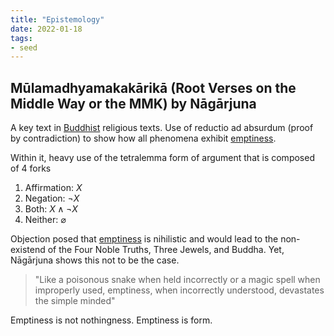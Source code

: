 ```yaml
---
title: "Epistemology"
date: 2022-01-18
tags:
- seed
---
```


## Mūlamadhyamakakārikā (Root Verses on the Middle Way or the MMK) by Nāgārjuna

A key text in [Buddhist](thoughts/Buddhism.md) religious texts. Use of reductio ad absurdum (proof by contradiction) to show how all phenomena exhibit [emptiness](thoughts/emptiness.md).

Within it, heavy use of the tetralemma form of argument that is composed of 4 forks
1. Affirmation: $X$
2. Negation: $\lnot X$
3. Both: $X \land \lnot X$
4. Neither: $\varnothing$

Objection posed that [emptiness](thoughts/emptiness.md) is nihilistic and would lead to the non-existend of the Four Noble Truths, Three Jewels, and Buddha. Yet, Nāgārjuna shows this not to be the case.

> "Like a poisonous snake when held incorrectly or a magic spell when improperly used, emptiness, when incorrectly understood, devastates the simple minded"

Emptiness is not nothingness. Emptiness is form.